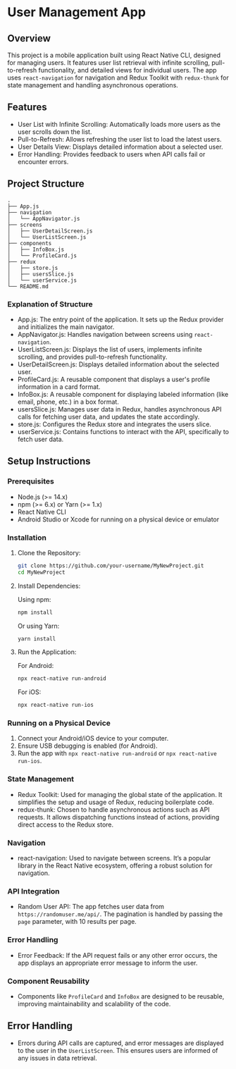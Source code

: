 # User Management App

## Overview

This project is a mobile application built using React Native CLI, designed for managing users. It features user list retrieval with infinite scrolling, pull-to-refresh functionality, and detailed views for individual users. The app uses `react-navigation` for navigation and Redux Toolkit with `redux-thunk` for state management and handling asynchronous operations.

## Features

- User List with Infinite Scrolling: Automatically loads more users as the user scrolls down the list.
- Pull-to-Refresh: Allows refreshing the user list to load the latest users.
- User Details View: Displays detailed information about a selected user.
- Error Handling: Provides feedback to users when API calls fail or encounter errors.

## Project Structure

```
.
├── App.js
├── navigation
│   └── AppNavigator.js
├── screens
│   ├── UserDetailScreen.js
│   └── UserListScreen.js
├── components
│   ├── InfoBox.js
│   └── ProfileCard.js
├── redux
│   ├── store.js
│   ├── usersSlice.js
│   └── userService.js
└── README.md
```

### Explanation of Structure

- App.js: The entry point of the application. It sets up the Redux provider and initializes the main navigator.
- AppNavigator.js: Handles navigation between screens using `react-navigation`.
- UserListScreen.js: Displays the list of users, implements infinite scrolling, and provides pull-to-refresh functionality.
- UserDetailScreen.js: Displays detailed information about the selected user.
- ProfileCard.js: A reusable component that displays a user's profile information in a card format.
- InfoBox.js: A reusable component for displaying labeled information (like email, phone, etc.) in a box format.
- usersSlice.js: Manages user data in Redux, handles asynchronous API calls for fetching user data, and updates the state accordingly.
- store.js: Configures the Redux store and integrates the users slice.
- userService.js: Contains functions to interact with the API, specifically to fetch user data.

## Setup Instructions

### Prerequisites

- Node.js (>= 14.x)
- npm (>= 6.x) or Yarn (>= 1.x)
- React Native CLI
- Android Studio or Xcode for running on a physical device or emulator

### Installation

1. Clone the Repository:

   ```bash
   git clone https://github.com/your-username/MyNewProject.git
   cd MyNewProject
   ```

2. Install Dependencies:

   Using npm:
   ```bash
   npm install
   ```

   Or using Yarn:
   ```bash
   yarn install
   ```

3. Run the Application:

   For Android:
   ```bash
   npx react-native run-android
   ```

   For iOS:
   ```bash
   npx react-native run-ios
   ```

### Running on a Physical Device

1. Connect your Android/iOS device to your computer.
2. Ensure USB debugging is enabled (for Android).
3. Run the app with `npx react-native run-android` or `npx react-native run-ios`.

### State Management

- Redux Toolkit: Used for managing the global state of the application. It simplifies the setup and usage of Redux, reducing boilerplate code.
- redux-thunk: Chosen to handle asynchronous actions such as API requests. It allows dispatching functions instead of actions, providing direct access to the Redux store.

### Navigation

- react-navigation: Used to navigate between screens. It’s a popular library in the React Native ecosystem, offering a robust solution for navigation.

### API Integration

- Random User API: The app fetches user data from `https://randomuser.me/api/`. The pagination is handled by passing the `page` parameter, with 10 results per page.

### Error Handling

- Error Feedback: If the API request fails or any other error occurs, the app displays an appropriate error message to inform the user.

### Component Reusability

- Components like `ProfileCard` and `InfoBox` are designed to be reusable, improving maintainability and scalability of the code.

## Error Handling

- Errors during API calls are captured, and error messages are displayed to the user in the `UserListScreen`. This ensures users are informed of any issues in data retrieval.

